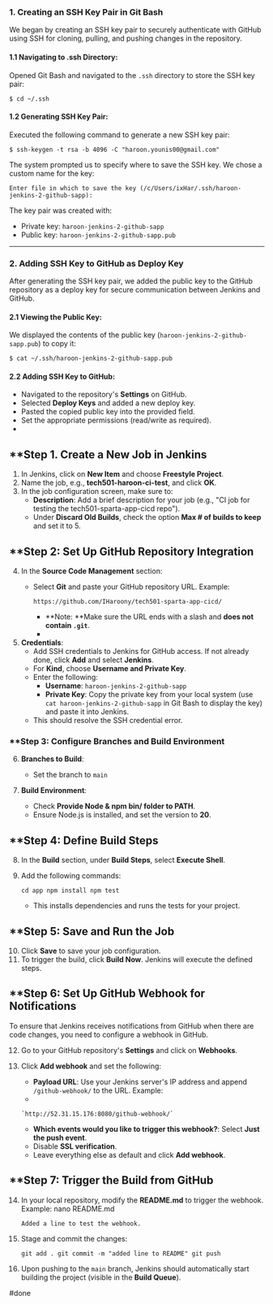 

### 1. **Creating an SSH Key Pair in Git Bash**

We began by creating an SSH key pair to securely authenticate with GitHub using SSH for cloning, pulling, and pushing changes in the repository.


#### 1.1 **Navigating to .ssh Directory**:

Opened Git Bash and navigated to the `.ssh` directory to store the SSH key pair:



`$ cd ~/.ssh`

#### 1.2 **Generating SSH Key Pair**:

Executed the following command to generate a new SSH key pair:



`$ ssh-keygen -t rsa -b 4096 -C "haroon.younis00@gmail.com"`

The system prompted us to specify where to save the SSH key. We chose a custom name for the key:



`Enter file in which to save the key (/c/Users/ixHar/.ssh/haroon-jenkins-2-github-sapp):`

The key pair was created with:

- Private key: `haroon-jenkins-2-github-sapp`
- Public key: `haroon-jenkins-2-github-sapp.pub`

---

### 2. **Adding SSH Key to GitHub as Deploy Key**

After generating the SSH key pair, we added the public key to the GitHub repository as a deploy key for secure communication between Jenkins and GitHub.



#### 2.1 **Viewing the Public Key**:

We displayed the contents of the public key (`haroon-jenkins-2-github-sapp.pub`) to copy it:



`$ cat ~/.ssh/haroon-jenkins-2-github-sapp.pub`

#### 2.2 **Adding SSH Key to GitHub**:

- Navigated to the repository's **Settings** on GitHub.
- Selected **Deploy Keys** and added a new deploy key.
- Pasted the copied public key into the provided field.
- Set the appropriate permissions (read/write as required).
-




## **Step 1. Create a New Job in Jenkins

1. In Jenkins, click on **New Item** and choose **Freestyle Project**.
2. Name the job, e.g., **tech501-haroon-ci-test**, and click **OK**.
3. In the job configuration screen, make sure to:
    - **Description**: Add a brief description for your job (e.g., "CI job for testing the tech501-sparta-app-cicd repo").
    - Under **Discard Old Builds**, check the option **Max # of builds to keep** and set it to 5.

## **Step 2: Set Up GitHub Repository Integration

4. In the **Source Code Management** section:
    - Select **Git** and paste your GitHub repository URL. Example:
        
    
        `https://github.com/IHaroony/tech501-sparta-app-cicd/`
        
        - **Note: **Make sure the URL ends with a slash and **does not contain `.git`**.
        -
5. **Credentials**:
    - Add SSH credentials to Jenkins for GitHub access. If not already done, click **Add** and select **Jenkins**.
    - For **Kind**, choose **Username and Private Key**.
    - Enter the following:
        - **Username**: `haroon-jenkins-2-github-sapp`
        - **Private Key**: Copy the private key from your local system (use `cat haroon-jenkins-2-github-sapp` in Git Bash to display the key) and paste it into Jenkins.
    - This should resolve the SSH credential error.

### **Step 3: Configure Branches and Build Environment

6. **Branches to Build**:
    
    - Set the branch to `main` 
7. **Build Environment**:
    
    - Check **Provide Node & npm bin/ folder to PATH**.
    - Ensure Node.js is installed, and set the version to **20**.

## **Step 4: Define Build Steps

8. In the **Build** section, under **Build Steps**, select **Execute Shell**.
9. Add the following commands:
    
 
    
    `cd app npm install npm test`
    
    - This installs dependencies and runs the tests for your project.

## **Step 5: Save and Run the Job

10. Click **Save** to save your job configuration.
11. To trigger the build, click **Build Now**. Jenkins will execute the defined steps.

## **Step 6: Set Up GitHub Webhook for Notifications

To ensure that Jenkins receives notifications from GitHub when there are code changes, you need to configure a webhook in GitHub.

12. Go to your GitHub repository's **Settings** and click on **Webhooks**.
13. Click **Add webhook** and set the following:
    - **Payload URL**: Use your Jenkins server's IP address and append `/github-webhook/` to the URL. Example:
    - 
        
        `http://52.31.15.176:8080/github-webhook/`

        
    
    - **Which events would you like to trigger this webhook?**: Select **Just the push event**.
    - Disable **SSL verification**.
    - Leave everything else as default and click **Add webhook**.

## **Step 7: Trigger the Build from GitHub

14. In your local repository, modify the **README.md** to trigger the webhook. Example:
    nano README.md 

    
    `Added a line to test the webhook.`
    
15. Stage and commit the changes:
    
  
    `git add . git commit -m "added line to README" git push`
    
16. Upon pushing to the `main` branch, Jenkins should automatically start building the project (visible in the **Build Queue**).



#done 



